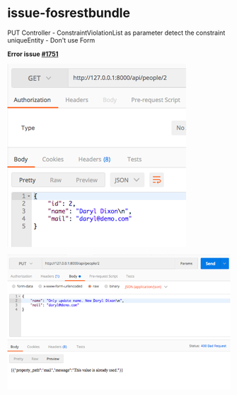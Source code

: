issue-fosrestbundle
===================

PUT Controller - ConstraintViolationList as parameter detect the constraint uniqueEntity - Don't use Form


**Error issue [#1751](https://github.com/FriendsOfSymfony/FOSRestBundle/issues/1751)**

![GET](./docs/METHOD-GET.png)

![GET](./docs/PUT-ERROR.png)